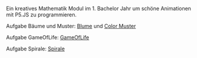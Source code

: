 Ein kreatives Mathematik Modul im 1. Bachelor Jahr um schöne Animationen mit P5.JS zu programmieren.

Aufgabe Bäume und Muster:
[Blume](https://lisa0510.github.io/Beautiful-Math/B%C3%A4ume/) und 
[Color Muster](https://lisa0510.github.io/Beautiful-Math/B%C3%A4ume/color.html)

Aufgabe GameOfLife:
[GameOfLife](https://lisa0510.github.io/Beautiful-Math/GameOfLife/GameofLife.html)

Aufgabe Spirale:
[Spirale](https://lisa0510.github.io/Beautiful-Math/Spirale/)
